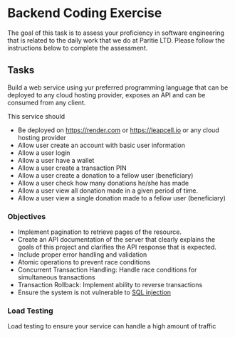 # Backend Coding Exercise

The goal of this task is to assess your proficiency in software engineering that is related to the daily work that we do at Paritie LTD. Please follow the instructions below to complete the assessment.

## Tasks

Build a web service using yur preferred programming language that can be deployed to any cloud hosting provider, exposes an API and can be consumed from any client.

This service should

- Be deployed on https://render.com or https://leapcell.io or any cloud hosting provider
- Allow user create an account with basic user information
- Allow a user login
- Allow a user have a wallet
- Allow a user create a transaction PIN
- Allow a user create a donation to a fellow user (beneficiary)
- Allow a user check how many donations he/she has made
- Allow a user view all donation made in a given period of time.
- Allow a user view a single donation made to a fellow user (beneficiary)

### Objectives
- Implement pagination to retrieve pages of the resource.
- Create an API documentation of the server that clearly explains the goals of this project and clarifies the API response that is expected.
- Include proper error handling and validation
- Atomic operations to prevent race conditions
- Concurrent Transaction Handling: Handle race conditions for simultaneous transactions
- Transaction Rollback: Implement ability to reverse transactions
- Ensure the system is not vulnerable to [SQL injection](https://www.owasp.org/index.php/SQL_Injection)

### Load Testing

Load testing to ensure your service can handle a high amount of traffic
